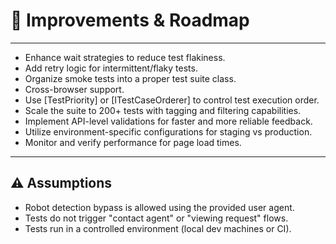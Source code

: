 # 🚀 Improvements & Roadmap

---
- Enhance wait strategies to reduce test flakiness.
- Add retry logic for intermittent/flaky tests.
- Organize smoke tests into a proper test suite class.
- Cross-browser support.
- Use [TestPriority] or [ITestCaseOrderer] to control test execution order.
- Scale the suite to 200+ tests with tagging and filtering capabilities.
- Implement API-level validations for faster and more reliable feedback.
- Utilize environment-specific configurations for staging vs production.
- Monitor and verify performance for page load times.

---
## ⚠️ Assumptions
- Robot detection bypass is allowed using the provided user agent.
- Tests do not trigger "contact agent" or "viewing request" flows.
- Tests run in a controlled environment (local dev machines or CI).

